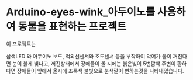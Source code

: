 # Arduino-eyes-wink_아두이노를 사용하여 동물을 표현하는 프로젝트

이 프로젝트는 

삼색LED 와 아두이노 보드, 적외선센서와 조도센서 등을 부착하여
악어가 불이 꺼진다면 눈이 붉게 빛나고, 꺼진상태에서 장애물이 올 시에는 붉은빛이 5번깜빡
주변이 환하다면 장애물이 앞에서 올시에 초록색 불빛으로 눈색깔이 변하는것을 나타내었습니다.



